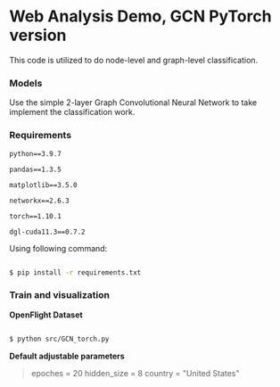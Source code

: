 # Web Analysis Demo, GCN PyTorch version

This code is utilized to do node-level and graph-level classification.

### Models

Use the simple 2-layer Graph Convolutional Neural Network to take implement the classification work.

### Requirements

```shell
python==3.9.7

pandas==1.3.5

matplotlib==3.5.0

networkx==2.6.3

torch==1.10.1

dgl-cuda11.3==0.7.2

```

Using following command:

```bash

$ pip install -r requirements.txt

```

### Train and visualization

**OpenFlight Dataset**

```bash

$ python src/GCN_torch.py

```

**Default adjustable parameters**

> epoches = 20
> hidden_size = 8
> country = "United States"

